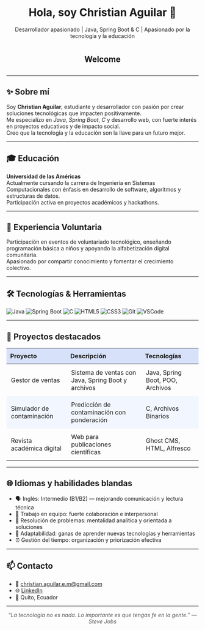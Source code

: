 <h1 align="center">Hola, soy <strong>Christian Aguilar</strong> 👋</h1>

<p align="center">
  Desarrollador apasionado | Java, Spring Boot & C | Apasionado por la tecnología y la educación
</p>

<p align="center" style="font-size: 1.3rem; margin: 40px 0 30px 0;">
  <strong>Welcome</strong>
</p>

---

## ✨ Sobre mí

Soy <strong>Christian Aguilar</strong>, estudiante y desarrollador con pasión por crear soluciones tecnológicas que impacten positivamente.  
Me especializo en <em>Java</em>, <em>Spring Boot</em>, <em>C</em> y desarrollo web, con fuerte interés en proyectos educativos y de impacto social.  
Creo que la tecnología y la educación son la llave para un futuro mejor.

---

## 🎓 Educación

**Universidad de las Américas**  
Actualmente cursando la carrera de Ingeniería en Sistemas Computacionales con énfasis en desarrollo de software, algoritmos y estructuras de datos.  
Participación activa en proyectos académicos y hackathons.

---

## 🤝 Experiencia Voluntaria

Participación en eventos de voluntariado tecnológico, enseñando programación básica a niños y apoyando la alfabetización digital comunitaria.  
Apasionado por compartir conocimiento y fomentar el crecimiento colectivo.

---

## 🛠️ Tecnologías & Herramientas

<p>
  <img src="https://img.shields.io/badge/Java-ED8B00?style=for-the-badge&logo=java&logoColor=white" alt="Java" />
  <img src="https://img.shields.io/badge/Spring_Boot-6DB33F?style=for-the-badge&logo=springboot&logoColor=white" alt="Spring Boot" />
  <img src="https://img.shields.io/badge/C-00599C?style=for-the-badge&logo=c&logoColor=white" alt="C" />
  <img src="https://img.shields.io/badge/HTML5-E34F26?style=for-the-badge&logo=html5&logoColor=white" alt="HTML5" />
  <img src="https://img.shields.io/badge/CSS3-1572B6?style=for-the-badge&logo=css3&logoColor=white" alt="CSS3" />
  <img src="https://img.shields.io/badge/Git-F05032?style=for-the-badge&logo=git&logoColor=white" alt="Git" />
  <img src="https://img.shields.io/badge/VSCode-007ACC?style=for-the-badge&logo=visual-studio-code&logoColor=white" alt="VSCode" />
</p>

---

## 🚀 Proyectos destacados

<table>
  <thead>
    <tr style="background-color:#d7e1f9;">
      <th style="padding: 10px; text-align: left;">Proyecto</th>
      <th style="padding: 10px; text-align: left;">Descripción</th>
      <th style="padding: 10px; text-align: left;">Tecnologías</th>
    </tr>
  </thead>
  <tbody>
    <tr>
      <td style="padding: 12px;">Gestor de ventas</td>
      <td style="padding: 12px;">Sistema de ventas con Java, Spring Boot y archivos</td>
      <td style="padding: 12px;">Java, Spring Boot, POO, Archivos</td>
    </tr>
    <tr style="background-color:#f1f6ff;">
      <td style="padding: 12px;">Simulador de contaminación</td>
      <td style="padding: 12px;">Predicción de contaminación con ponderación</td>
      <td style="padding: 12px;">C, Archivos Binarios</td>
    </tr>
    <tr>
      <td style="padding: 12px;">Revista académica digital</td>
      <td style="padding: 12px;">Web para publicaciones científicas</td>
      <td style="padding: 12px;">Ghost CMS, HTML, Alfresco</td>
    </tr>
  </tbody>
</table>

---

## 🌐 Idiomas y habilidades blandas

- 🗣️ Inglés: Intermedio (B1/B2) — mejorando comunicación y lectura técnica  
- 🤝 Trabajo en equipo: fuerte colaboración e interpersonal  
- 🧠 Resolución de problemas: mentalidad analítica y orientada a soluciones  
- 🔄 Adaptabilidad: ganas de aprender nuevas tecnologías y herramientas  
- ⏰ Gestión del tiempo: organización y priorización efectiva  

---

## 📫 Contacto

- 📧 christian.aguilar.e.m@gmail.com  
- 🌐 [LinkedIn](https://www.linkedin.com/in/christian-aguilar)  
- 📍 Quito, Ecuador

---

<p align="center" style="font-style: italic; color: #555;">
  “La tecnología no es nada. Lo importante es que tengas fe en la gente.” — Steve Jobs
</p>

